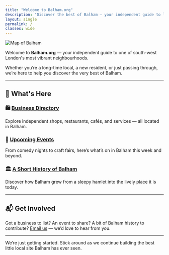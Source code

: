 ```yaml
---
title: "Welcome to Balham.org"
description: "Discover the best of Balham — your independent guide to local shops, events, and history in SW12."
layout: single
permalink: /
classes: wide
---
```


![Map of Balham](/images/map.png)

Welcome to **Balham.org** — your independent guide to one of south-west
London's most vibrant neighbourhoods.

Whether you’re a long-time local, a new resident, or just passing through,
we’re here to help you discover the very best of Balham.

---

## 📍 What's Here

### 🛍️ [Business Directory](/directory/)
Explore independent shops, restaurants, cafés, and services — all located
in Balham.

### 📅 [Upcoming Events](/events/)
From comedy nights to craft fairs, here’s what’s on in Balham this week
and beyond.

### 🏛️ [A Short History of Balham](/history/)
Discover how Balham grew from a sleepy hamlet into the lively place it is
today.

---

## 📬 Get Involved

Got a business to list? An event to share? A bit of Balham history to
contribute? [Email us](mailto:hello@balham.org) — we’d love to hear from
you.

---

We’re just getting started. Stick around as we continue building the best
little local site Balham has ever seen.

